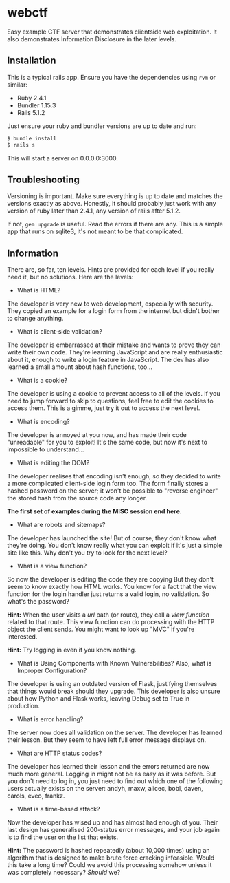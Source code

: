 webctf
======

Easy example CTF server that demonstrates clientside web exploitation. It also demonstrates Information Disclosure in the later levels.

Installation
------------

This is a typical rails app. Ensure you have the dependencies using `rvm` or similar:

-	Ruby 2.4.1
-	Bundler 1.15.3
-	Rails 5.1.2

Just ensure your ruby and bundler versions are up to date and run:

```sh
$ bundle install
$ rails s
```

This will start a server on 0.0.0.0:3000.

Troubleshooting
---------------

Versioning is important. Make sure everything is up to date and matches the versions exactly as above. Honestly, it should probably just work with any version of ruby later than 2.4.1, any version of rails after 5.1.2.

If not, `gem upgrade` is useful. Read the errors if there are any. This is a simple app that runs on sqlite3, it's not meant to be that complicated.

Information
-----------

There are, so far, ten levels. Hints are provided for each level if you really need it, but no solutions. Here are the levels:

-	What is HTML?

The developer is very new to web development, especially with security. They copied an example for a login form from the internet but didn't bother to change anything.

-	What is client-side validation?

The developer is embarrassed at their mistake and wants to prove they can write their own code. They're learning JavaScript and are really enthusiastic about it, enough to write a login feature in JavaScript. The dev has also learned a small amount about hash functions, too...

-	What is a cookie?

The developer is using a cookie to prevent access to all of the levels. If you need to jump forward to skip to questions, feel free to edit the cookies to access them. This is a gimme, just try it out to access the next level.

-	What is encoding?

The developer is annoyed at you now, and has made their code "unreadable" for you to exploit! It's the same code, but now it's next to impossible to understand...

-	What is editing the DOM?

The developer realises that encoding isn't enough, so they decided to write a more complicated client-side login form too. The form finally stores a hashed password on the server; it won't be possible to "reverse engineer" the stored hash from the source code any longer.

**The first set of examples during the MISC session end here.**

-	What are robots and sitemaps?

The developer has launched the site! But of course, they don't know what they're doing. You don't know really what you can exploit if it's just a simple site like this. Why don't you try to look for the next level?

-	What is a view function?

So now the developer is editing the code they are copying But they don't seem to know exactly how HTML works. You know for a fact that the view function for the login handler just returns a valid login, no validation. So what's the password?

**Hint:** When the user visits a *url* path (or route), they call a *view function* related to that route. This view function can do processing with the HTTP object the client sends. You might want to look up "MVC" if you're interested.

**Hint:** Try logging in even if you know nothing.

-	What is Using Components with Known Vulnerabilities? Also, what is Improper Configuration?

The developer is using an outdated version of Flask, justifying themselves that things would break should they upgrade. This developer is also unsure about how Python and Flask works, leaving Debug set to True in production.

-	What is error handling?

The server now does all validation on the server. The developer has learned their lesson. But they seem to have left full error message displays on.

-	What are HTTP status codes?

The developer has learned their lesson and the errors returned are now much more general. Logging in might not be as easy as it was before. But you don't need to log in, you just need to find out which one of the following users actually exists on the server: andyh, maxw, alicec, bobl, daven, carols, eveo, frankz.

-	What is a time-based attack?

Now the developer has wised up and has almost had enough of you. Their last design has generalised 200-status error messages, and your job again is to find the user on the list that exists.

**Hint:** The password is hashed repeatedly (about 10,000 times) using an algorithm that is designed to make brute force cracking infeasible. Would this take a long time? Could we avoid this processing somehow unless it was completely necessary? *Should* we?
